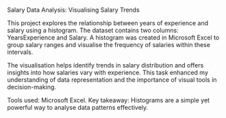 Salary Data Analysis: Visualising Salary Trends

This project explores the relationship between years of experience and salary using a histogram. The dataset contains two columns: YearsExperience and Salary. A histogram was created in Microsoft Excel to group salary ranges and visualise the frequency of salaries within these intervals.

The visualisation helps identify trends in salary distribution and offers insights into how salaries vary with experience. This task enhanced my understanding of data representation and the importance of visual tools in decision-making.

Tools used: Microsoft Excel.
Key takeaway: Histograms are a simple yet powerful way to analyse data patterns effectively.
